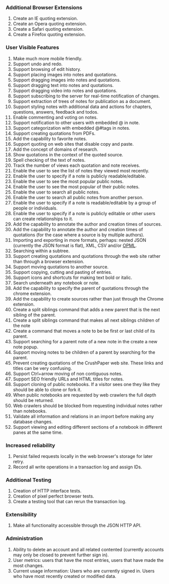 <!---
Copyright 2015 CrushPaper.com.

This file is part of CrushPaper.

CrushPaper is free software: you can redistribute it and/or modify
it under the terms of version 3 of the GNU Affero General Public
License as published by the Free Software Foundation.

CrushPaper is distributed in the hope that it will be useful,
but WITHOUT ANY WARRANTY; without even the implied warranty of
MERCHANTABILITY or FITNESS FOR A PARTICULAR PURPOSE.  See the
GNU Affero General Public License for more details.

You should have received a copy of the GNU Affero General Public License
along with CrushPaper.  If not, see <http://www.gnu.org/licenses/>.
--->

### Additional Browser Extensions
1. Create an IE quoting extension.
1. Create an Opera quoting extension.
1. Create a Safari quoting extension.
1. Create a Firefox quoting extension.

### User Visible Features
1. Make much more mobile friendly. 
1. Support undo and redo.
1. Support browsing of edit history.
1. Support placing images into notes and quotations.
1. Support dragging images into notes and quotations.
1. Support dragging text into notes and quotations.
1. Support dragging video into notes and quotations.
1. Support subscribing to the server for real-time notification of changes.
1. Support extraction of trees of notes for publication as a document.
1. Support styling notes with additional data and actions for chapters, questions, answers, feedback and todos.
1. Enable commenting and voting on notes.
1. Support notification to other users with embedded @ in note.
1. Support categorization with embedded @#tags in notes.
1. Support creating quotations from PDFs.
1. Add the capability to favorite notes.
1. Support quoting on web sites that disable copy and paste.
1. Add the concept of domains of research.
1. Show quotations in the context of the quoted source.
1. Spell checking of the text of notes.
1. Track the number of views each quotation and note receives.
1. Enable the user to see the list of notes they viewed most recently.
1. Enable the user to specify if a note is publicly readable/editable.
1. Enable the user to see the most popular public notes.
1. Enable the user to see the most popular of their public notes.
1. Enable the user to search all public notes.
1. Enable the user to search all public notes from another person.
1. Enable the user to specify if a note is readable/editable by a group of people or individuals.
1. Enable the user to specify if a note is publicly editable or other users can create relationships to it.
1. Add the capability to annotate the author and creation times of sources.
1. Add the capability to annotate the author and creation times of quotations (for the case where a source is by multiple authors). 
1. Importing and exporting in more formats, perhaps: nested JSON (currently the JSON format is flat), XML, CSV and/or <a href="http://dev.opml.org/spec2.html">OPML</a>.
1. Searching within a subtree.
1. Support creating quotations and quotations through the web site rather than through a browser extension.
1. Support moving quotations to another source.
1. Support copying, cutting and pasting of entries.
1. Support icons and shortcuts for making text bold or italic.
1. Search underneath any notebook or note.
1. Add the capability to specify the parent of quotations through the chrome extension.
1. Add the capability to create sources rather than just through the Chrome extension.
1. Create a split siblings command that adds a new parent that is the next sibling of the parent.
1. Create a split siblings command that makes all next siblings children of the note
1. Create a command that moves a note to be be first or last child of its parent.
1. Support searching for a parent note of a new note in the create a new note popup.
1. Support moving notes to be children of a parent by searching for the parent.
1. Prevent creating quotations of the CrushPaper web site. These links and titles can be very confusing.
1. Support Ctrl+arrow moving of non contiguous notes.
1. Support SEO friendly URLs and HTML titles for notes.
1. Support cloning of public notebooks. If a visitor sees one they like they should be able to clone or fork it. 
1. When public notebooks are requested by web crawlers the full depth should be returned.
1. Web crawlers should be blocked from requesting individual notes rather than notebooks. 
1. Validate all information and relations in an import before making any database changes.
1. Support viewing and editing different sections of a notebook in different panes at the same time.

### Increased reliability
1. Persist failed requests locally in the web browser's storage for later retry.
1. Record all write operations in a transaction log and assign IDs.

### Additional Testing
1. Creation of HTTP interface tests.
1. Creation of pixel perfect browser tests.
1. Create a testing tool that can rerun the transaction log.

### Extensibility
1. Make all functionality accessible through the JSON HTTP API.

### Administration
1. Ability to delete an account and all related contented (currently accounts may only be closed to prevent further sign in).
1. User metrics: users that have the most entries, users that have made the most changes.
1. Current usage information: Users who are currently signed in. Users who have most recently created or modified data.

